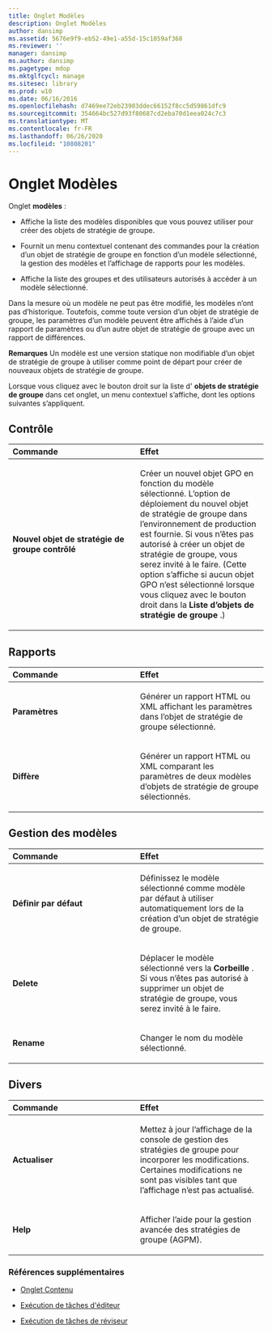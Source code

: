 ```yaml
---
title: Onglet Modèles
description: Onglet Modèles
author: dansimp
ms.assetid: 5676e9f9-eb52-49e1-a55d-15c1059af368
ms.reviewer: ''
manager: dansimp
ms.author: dansimp
ms.pagetype: mdop
ms.mktglfcycl: manage
ms.sitesec: library
ms.prod: w10
ms.date: 06/16/2016
ms.openlocfilehash: d7469ee72eb23903ddec66152f8cc5d59861dfc9
ms.sourcegitcommit: 354664bc527d93f80687cd2eba70d1eea024c7c3
ms.translationtype: MT
ms.contentlocale: fr-FR
ms.lasthandoff: 06/26/2020
ms.locfileid: "10808201"
---
```

# Onglet Modèles


Onglet **modèles** :

-   Affiche la liste des modèles disponibles que vous pouvez utiliser pour créer des objets de stratégie de groupe.

-   Fournit un menu contextuel contenant des commandes pour la création d’un objet de stratégie de groupe en fonction d’un modèle sélectionné, la gestion des modèles et l’affichage de rapports pour les modèles.

-   Affiche la liste des groupes et des utilisateurs autorisés à accéder à un modèle sélectionné.

Dans la mesure où un modèle ne peut pas être modifié, les modèles n’ont pas d’historique. Toutefois, comme toute version d’un objet de stratégie de groupe, les paramètres d’un modèle peuvent être affichés à l’aide d’un rapport de paramètres ou d’un autre objet de stratégie de groupe avec un rapport de différences.

**Remarques**  Un modèle est une version statique non modifiable d’un objet de stratégie de groupe à utiliser comme point de départ pour créer de nouveaux objets de stratégie de groupe.

 

Lorsque vous cliquez avec le bouton droit sur la liste d' **objets de stratégie de groupe** dans cet onglet, un menu contextuel s’affiche, dont les options suivantes s’appliquent.

## Contrôle


<table>
<colgroup>
<col width="50%" />
<col width="50%" />
</colgroup>
<thead>
<tr class="header">
<th align="left">Commande</th>
<th align="left">Effet</th>
</tr>
</thead>
<tbody>
<tr class="odd">
<td align="left"><p><strong>Nouvel objet de stratégie de groupe contrôlé</strong></p></td>
<td align="left"><p>Créer un nouvel objet GPO en fonction du modèle sélectionné. L’option de déploiement du nouvel objet de stratégie de groupe dans l’environnement de production est fournie. Si vous n’êtes pas autorisé à créer un objet de stratégie de groupe, vous serez invité à le faire. (Cette option s’affiche si aucun objet GPO n’est sélectionné lorsque vous cliquez avec le bouton droit dans la <strong> Liste d’objets de stratégie de groupe </strong> .)</p></td>
</tr>
</tbody>
</table>

 

## Rapports


<table>
<colgroup>
<col width="50%" />
<col width="50%" />
</colgroup>
<thead>
<tr class="header">
<th align="left">Commande</th>
<th align="left">Effet</th>
</tr>
</thead>
<tbody>
<tr class="odd">
<td align="left"><p><strong>Paramètres</strong></p></td>
<td align="left"><p>Générer un rapport HTML ou XML affichant les paramètres dans l’objet de stratégie de groupe sélectionné.</p></td>
</tr>
<tr class="even">
<td align="left"><p><strong>Diffère</strong></p></td>
<td align="left"><p>Générer un rapport HTML ou XML comparant les paramètres de deux modèles d’objets de stratégie de groupe sélectionnés.</p></td>
</tr>
</tbody>
</table>

 

## Gestion des modèles


<table>
<colgroup>
<col width="50%" />
<col width="50%" />
</colgroup>
<thead>
<tr class="header">
<th align="left">Commande</th>
<th align="left">Effet</th>
</tr>
</thead>
<tbody>
<tr class="odd">
<td align="left"><p><strong>Définir par défaut</strong></p></td>
<td align="left"><p>Définissez le modèle sélectionné comme modèle par défaut à utiliser automatiquement lors de la création d’un objet de stratégie de groupe.</p></td>
</tr>
<tr class="even">
<td align="left"><p><strong>Delete</strong></p></td>
<td align="left"><p>Déplacer le modèle sélectionné vers la <strong> Corbeille </strong> . Si vous n’êtes pas autorisé à supprimer un objet de stratégie de groupe, vous serez invité à le faire.</p></td>
</tr>
<tr class="odd">
<td align="left"><p><strong>Rename</strong></p></td>
<td align="left"><p>Changer le nom du modèle sélectionné.</p></td>
</tr>
</tbody>
</table>

 

## Divers


<table>
<colgroup>
<col width="50%" />
<col width="50%" />
</colgroup>
<thead>
<tr class="header">
<th align="left">Commande</th>
<th align="left">Effet</th>
</tr>
</thead>
<tbody>
<tr class="odd">
<td align="left"><p><strong>Actualiser</strong></p></td>
<td align="left"><p>Mettez à jour l’affichage de la console de gestion des stratégies de groupe pour incorporer les modifications. Certaines modifications ne sont pas visibles tant que l’affichage n’est pas actualisé.</p></td>
</tr>
<tr class="even">
<td align="left"><p><strong>Help</strong></p></td>
<td align="left"><p>Afficher l’aide pour la gestion avancée des stratégies de groupe (AGPM).</p></td>
</tr>
</tbody>
</table>

 

### Références supplémentaires

-   [Onglet Contenu](contents-tab.md)

-   [Exécution de tâches d'éditeur](performing-editor-tasks.md)

-   [Exécution de tâches de réviseur](performing-reviewer-tasks.md)

 

 





